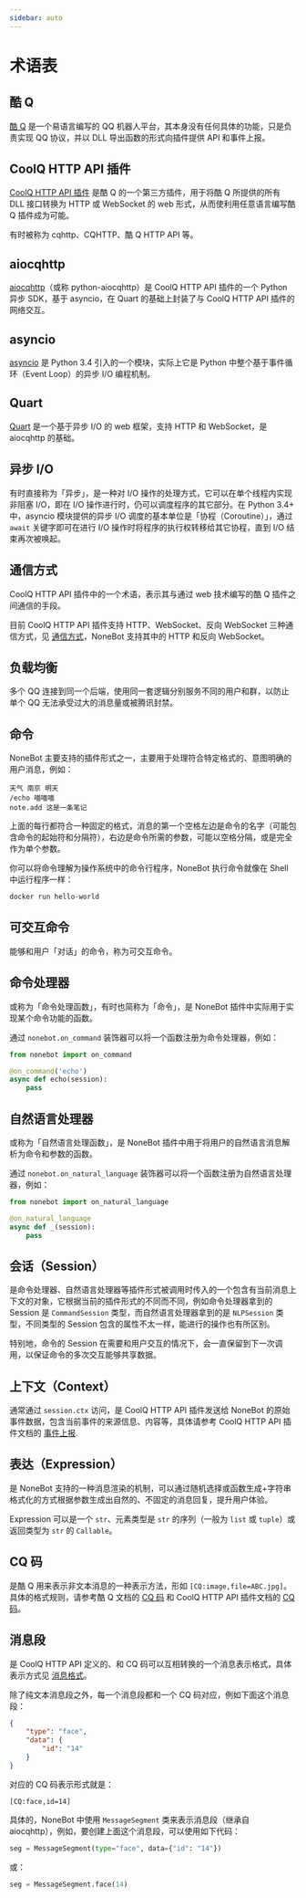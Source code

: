 ```yaml
---
sidebar: auto
---
```


# 术语表

## 酷 Q

[酷 Q](https://cqp.cc) 是一个易语言编写的 QQ 机器人平台，其本身没有任何具体的功能，只是负责实现 QQ 协议，并以 DLL 导出函数的形式向插件提供 API 和事件上报。

## CoolQ HTTP API 插件

[CoolQ HTTP API 插件](https://cqhttp.cc/) 是酷 Q 的一个第三方插件，用于将酷 Q 所提供的所有 DLL 接口转换为 HTTP 或 WebSocket 的 web 形式，从而使利用任意语言编写酷 Q 插件成为可能。

有时被称为 cqhttp、CQHTTP、酷 Q HTTP API 等。

## aiocqhttp

[aiocqhttp](https://github.com/richardchien/python-aiocqhttp)（或称 python-aiocqhttp）是 CoolQ HTTP API 插件的一个 Python 异步 SDK，基于 asyncio，在 Quart 的基础上封装了与 CoolQ HTTP API 插件的网络交互。

## asyncio

[asyncio](https://docs.python.org/3/library/asyncio.html) 是 Python 3.4 引入的一个模块，实际上它是 Python 中整个基于事件循环（Event Loop）的异步 I/O 编程机制。

## Quart

[Quart](https://pgjones.gitlab.io/quart/) 是一个基于异步 I/O 的 web 框架，支持 HTTP 和 WebSocket，是 aiocqhttp 的基础。

## 异步 I/O

有时直接称为「异步」，是一种对 I/O 操作的处理方式，它可以在单个线程内实现非阻塞 I/O，即在 I/O 操作进行时，仍可以调度程序的其它部分。在 Python 3.4+ 中，asyncio 模块提供的异步 I/O 调度的基本单位是「协程（Coroutine）」，通过 `await` 关键字即可在进行 I/O 操作时将程序的执行权转移给其它协程，直到 I/O 结束再次被唤起。

## 通信方式

CoolQ HTTP API 插件中的一个术语，表示其与通过 web 技术编写的酷 Q 插件之间通信的手段。

目前 CoolQ HTTP API 插件支持 HTTP、WebSocket、反向 WebSocket 三种通信方式，见 [通信方式](https://cqhttp.cc/docs/#/CommunicationMethods)，NoneBot 支持其中的 HTTP 和反向 WebSocket。

## 负载均衡

多个 QQ 连接到同一个后端，使用同一套逻辑分别服务不同的用户和群，以防止单个 QQ 无法承受过大的消息量或被腾讯封禁。

## 命令

NoneBot 主要支持的插件形式之一，主要用于处理符合特定格式的、意图明确的用户消息，例如：

```
天气 南京 明天
/echo 喵喵喵
note.add 这是一条笔记
```

上面的每行都符合一种固定的格式，消息的第一个空格左边是命令的名字（可能包含命令的起始符和分隔符），右边是命令所需的参数，可能以空格分隔，或是完全作为单个参数。

你可以将命令理解为操作系统中的命令行程序，NoneBot 执行命令就像在 Shell 中运行程序一样：

```bash
docker run hello-world
```

## 可交互命令

能够和用户「对话」的命令，称为可交互命令。

## 命令处理器

或称为「命令处理函数」，有时也简称为「命令」，是 NoneBot 插件中实际用于实现某个命令功能的函数。

通过 `nonebot.on_command` 装饰器可以将一个函数注册为命令处理器，例如：

```python
from nonebot import on_command

@on_command('echo')
async def echo(session):
    pass
```

## 自然语言处理器

或称为「自然语言处理函数」，是 NoneBot 插件中用于将用户的自然语言消息解析为命令和参数的函数。

通过 `nonebot.on_natural_language` 装饰器可以将一个函数注册为自然语言处理器，例如：

```python
from nonebot import on_natural_language

@on_natural_language
async def _(session):
    pass
```

## 会话（Session）

是命令处理器、自然语言处理器等插件形式被调用时传入的一个包含有当前消息上下文的对象，它根据当前的插件形式的不同而不同，例如命令处理器拿到的 Session 是 `CommandSession` 类型，而自然语言处理器拿到的是 `NLPSession` 类型，不同类型的 Session 包含的属性不太一样，能进行的操作也有所区别。

特别地，命令的 Session 在需要和用户交互的情况下，会一直保留到下一次调用，以保证命令的多次交互能够共享数据。

## 上下文（Context）

通常通过 `session.ctx` 访问，是 CoolQ HTTP API 插件发送给 NoneBot 的原始事件数据，包含当前事件的来源信息、内容等，具体请参考 CoolQ HTTP API 插件文档的 [事件上报](https://cqhttp.cc/docs/#/Post).

## 表达（Expression）

是 NoneBot 支持的一种消息渲染的机制，可以通过随机选择或函数生成+字符串格式化的方式根据参数生成出自然的、不固定的消息回复，提升用户体验。

Expression 可以是一个 `str`、元素类型是 `str` 的序列（一般为 `list` 或 `tuple`）或返回类型为 `str` 的 `Callable`。

## CQ 码

是酷 Q 用来表示非文本消息的一种表示方法，形如 `[CQ:image,file=ABC.jpg]`。具体的格式规则，请参考酷 Q 文档的 [CQ 码](https://d.cqp.me/Pro/CQ%E7%A0%81) 和 CoolQ HTTP API 插件文档的 [CQ 码](https://cqhttp.cc/docs/#/CQCode)。

## 消息段

是 CoolQ HTTP API 定义的、和 CQ 码可以互相转换的一个消息表示格式，具体表示方式见 [消息格式](https://cqhttp.cc/docs/#/Message)。

除了纯文本消息段之外，每一个消息段都和一个 CQ 码对应，例如下面这个消息段：

```json
{
    "type": "face",
    "data": {
        "id": "14"
    }
}
```

对应的 CQ 码表示形式就是：

```
[CQ:face,id=14]
```

具体的，NoneBot 中使用 `MessageSegment` 类来表示消息段（继承自 aiocqhttp），例如，要创建上面这个消息段，可以使用如下代码：

```python
seg = MessageSegment(type="face", data={"id": "14"})
```

或：

```python
seg = MessageSegment.face(14)
```
